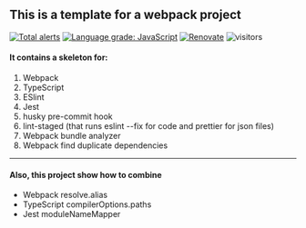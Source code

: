 ## This is a template for a webpack project
[![Total alerts](https://img.shields.io/lgtm/alerts/g/yoavain/webpack-playground.svg?logo=lgtm&logoWidth=18)](https://lgtm.com/projects/g/yoavain/webpack-playground/alerts/)
[![Language grade: JavaScript](https://img.shields.io/lgtm/grade/javascript/g/yoavain/webpack-playground.svg?logo=lgtm&logoWidth=18)](https://lgtm.com/projects/g/yoavain/webpack-playground/context:javascript)
[![Renovate](https://img.shields.io/badge/renovate-enabled-brightgreen.svg)](https://renovatebot.com)
![visitors](https://visitor-badge.glitch.me/badge?page_id=yoavain.webpack-playground)

#### It contains a skeleton for:
1. Webpack
2. TypeScript
3. ESlint
4. Jest
5. husky pre-commit hook
6. lint-staged (that runs eslint --fix for code and prettier for json files)
7. Webpack bundle analyzer
8. Webpack find duplicate dependencies

---

#### Also, this project show how to combine
* Webpack resolve.alias
* TypeScript compilerOptions.paths
* Jest moduleNameMapper

